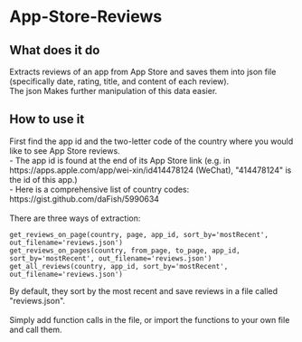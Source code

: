 # App-Store-Reviews
<h2> What does it do </h2>
Extracts reviews of an app from App Store and saves them into json file (specifically date, rating, title, and content of each review).<br/>
The json
Makes further manipulation of this data easier.

<h2> How to use it </h2>
First find the app id and the two-letter code of the country where you would like to see App Store reviews.<br/>
        - The app id is found at the end of its App Store link (e.g. in ht<span>tps://apps.</span>apple.com/app/wei-xin/id414478124 (WeChat), "414478124" is the id of this app.)<br/>
        - Here is a comprehensive list of country codes: https://gist.github.com/daFish/5990634<br/>
<br/>
There are three ways of extraction:<br/>

~~~~
get_reviews_on_page(country, page, app_id, sort_by='mostRecent', out_filename='reviews.json')
get_reviews_on_pages(country, from_page, to_page, app_id, sort_by='mostRecent', out_filename='reviews.json')
get_all_reviews(country, app_id, sort_by='mostRecent', out_filename='reviews.json')
~~~~

By default, they sort by the most recent and save reviews in a file called "reviews.json".
<br/><br/>
Simply add function calls in the file, or import the functions to your own file and call them.
